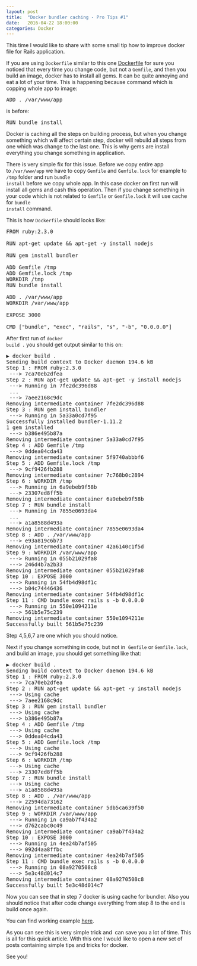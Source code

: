 ```yaml
---
layout: post
title:  "Docker bundler caching - Pro Tips #1"
date:   2016-04-22 18:00:00
categories: Docker
---
```


This time I would like to share with some small tip how to improve docker file for Rails application.

If you are using <code class="EnlighterJSRAW" data-enlighter-language="null">Dockerfile</code> similar to this one <a href="https://github.com/arturmalecki/rails_5_docker/blob/v1.0/Dockerfile">Dockerfile</a> for sure you noticed that every time you change code, but not a <code class="EnlighterJSRAW" data-enlighter-language="null">Gemfile</code>, and then you build an image, docker has to install all gems. It can be quite annoying and eat a lot of your time. This is happening because command which is copping whole app to image:
<pre class="EnlighterJSRAW" data-enlighter-language="null">ADD . /var/www/app</pre>
is before:
<pre class="EnlighterJSRAW" data-enlighter-language="null">RUN bundle install</pre>
Docker is caching all the steps on building process, but when you change something which will affect certain step, docker will rebuild all steps from one which was change to the last one. This is why gems are install everything you change something in application.

There is very simple fix for this issue. Before we copy entire app to <code class="EnlighterJSRAW" data-enlighter-language="null">/var/www/app</code> we have to copy <code class="EnlighterJSRAW" data-enlighter-language="null">Gemfile</code> and <code class="EnlighterJSRAW" data-enlighter-language="null">Gemfile.lock</code> for example to <code class="EnlighterJSRAW" data-enlighter-language="null">/tmp</code> folder and run <code class="EnlighterJSRAW" data-enlighter-language="null">bundle install</code> before we copy whole app. In this case docker on first run will install all gems and cash this operation. Then if you change something in your code which is not related to <code class="EnlighterJSRAW" data-enlighter-language="null">Gemfile</code> or <code class="EnlighterJSRAW" data-enlighter-language="null">Gemfile.lock</code> it will use cache for <code class="EnlighterJSRAW" data-enlighter-language="null">bundle install</code> command.

This is how <code class="EnlighterJSRAW" data-enlighter-language="null">Dockerfile</code> should looks like:
<pre class="EnlighterJSRAW" data-enlighter-language="null">FROM ruby:2.3.0

RUN apt-get update &amp;&amp; apt-get -y install nodejs

RUN gem install bundler

ADD Gemfile /tmp
ADD Gemfile.lock /tmp
WORKDIR /tmp
RUN bundle install

ADD . /var/www/app
WORKDIR /var/www/app

EXPOSE 3000

CMD ["bundle", "exec", "rails", "s", "-b", "0.0.0.0"]
</pre>
After first run of <code class="EnlighterJSRAW" data-enlighter-language="null">docker build .</code> you should get output similar to this on:
<pre class="EnlighterJSRAW" data-enlighter-language="null">▶ docker build .
Sending build context to Docker daemon 194.6 kB
Step 1 : FROM ruby:2.3.0
 ---&gt; 7ca70eb2dfea
Step 2 : RUN apt-get update &amp;&amp; apt-get -y install nodejs
 ---&gt; Running in 7fe2dc396d88
 ...
 ---&gt; 7aee2168c9dc
Removing intermediate container 7fe2dc396d88
Step 3 : RUN gem install bundler
 ---&gt; Running in 5a33a0cd7f95
Successfully installed bundler-1.11.2
1 gem installed
 ---&gt; b386e495b87a
Removing intermediate container 5a33a0cd7f95
Step 4 : ADD Gemfile /tmp
 ---&gt; 0ddea04cda43
Removing intermediate container 5f9740abbbf6
Step 5 : ADD Gemfile.lock /tmp
 ---&gt; 9cf9426fb288
Removing intermediate container 7c768b0c2894
Step 6 : WORKDIR /tmp
 ---&gt; Running in 6a9ebeb9f58b
 ---&gt; 23307ed8ff5b
Removing intermediate container 6a9ebeb9f58b
Step 7 : RUN bundle install
 ---&gt; Running in 7855e0693da4
 ...
 ---&gt; a1a8588d493a
Removing intermediate container 7855e0693da4
Step 8 : ADD . /var/www/app
 ---&gt; e93a819c6b73
Removing intermediate container 42a6140c1f5d
Step 9 : WORKDIR /var/www/app
 ---&gt; Running in 055b21029fa8
 ---&gt; 246d4b7a2b33
Removing intermediate container 055b21029fa8
Step 10 : EXPOSE 3000
 ---&gt; Running in 54fb4d98df1c
 ---&gt; b04c74446436
Removing intermediate container 54fb4d98df1c
Step 11 : CMD bundle exec rails s -b 0.0.0.0
 ---&gt; Running in 550e1094211e
 ---&gt; 561b5e75c239
Removing intermediate container 550e1094211e
Successfully built 561b5e75c239</pre>
Step 4,5,6,7 are one which you should notice.

Next if you change something in code, but not in  <code class="EnlighterJSRAW" data-enlighter-language="null">Gemfile</code> or <code class="EnlighterJSRAW" data-enlighter-language="null">Gemfile.lock</code>, and build an image, you should get something like that:
<pre class="EnlighterJSRAW" data-enlighter-language="null">▶ docker build .
Sending build context to Docker daemon 194.6 kB
Step 1 : FROM ruby:2.3.0
 ---&gt; 7ca70eb2dfea
Step 2 : RUN apt-get update &amp;&amp; apt-get -y install nodejs
 ---&gt; Using cache
 ---&gt; 7aee2168c9dc
Step 3 : RUN gem install bundler
 ---&gt; Using cache
 ---&gt; b386e495b87a
Step 4 : ADD Gemfile /tmp
 ---&gt; Using cache
 ---&gt; 0ddea04cda43
Step 5 : ADD Gemfile.lock /tmp
 ---&gt; Using cache
 ---&gt; 9cf9426fb288
Step 6 : WORKDIR /tmp
 ---&gt; Using cache
 ---&gt; 23307ed8ff5b
Step 7 : RUN bundle install
 ---&gt; Using cache
 ---&gt; a1a8588d493a
Step 8 : ADD . /var/www/app
 ---&gt; 22594da73162
Removing intermediate container 5db5ca639f50
Step 9 : WORKDIR /var/www/app
 ---&gt; Running in ca9ab7f434a2
 ---&gt; d762cabc0c49
Removing intermediate container ca9ab7f434a2
Step 10 : EXPOSE 3000
 ---&gt; Running in 4ea24b7af505
 ---&gt; 092d4aa8ffbc
Removing intermediate container 4ea24b7af505
Step 11 : CMD bundle exec rails s -b 0.0.0.0
 ---&gt; Running in 08a9270508c8
 ---&gt; 5e3c48d014c7
Removing intermediate container 08a9270508c8
Successfully built 5e3c48d014c7</pre>
Now you can see that in step 7 docker is using cache for bundler. Also you should notice that after code change everything from step 8 to the end is build once again.

You can find working example <a href="https://github.com/arturmalecki/rails_5_docker/tree/v1.1">here</a>.

As you can see this is very simple trick and  can save you a lot of time. This is all for this quick article. With this one I would like to open a new set of posts containing simple tips and tricks for docker.

See you!
